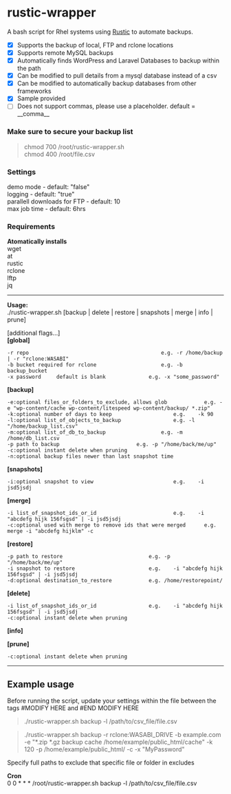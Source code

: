 # rustic-wrapper
A bash script for Rhel systems using [Rustic](https://github.com/rustic-rs/rustic) to automate backups.
- [x] Supports the backup of local, FTP and rclone locations
- [x] Supports remote MySQL backups
- [x] Automatically finds WordPress and Laravel Databases to backup within the path
- [x] Can be modified to pull details from a mysql database instead of a csv
- [x] Can be modified to automatically backup databases from other frameworks
- [x] Sample provided
- [ ] Does not support commas, please use a placeholder. default = \_\_comma__

### Make sure to secure your backup list
> chmod 700 /root/rustic-wrapper.sh\
> chmod 400 /root/file.csv

### Settings
demo mode - default: "false"\
logging - default: "true"\
parallell downloads for FTP - default: 10\
max job time - default: 6hrs

### Requirements
**Atomatically installs**\
wget\
at\
rustic\
rclone\
lftp\
jq
_______________

**Usage:**\
./rustic-wrapper.sh [backup | delete | restore | snapshots | merge | info | prune]

  [additional flags...]\
  **[global]**
  ```
  -r repo					                        e.g. -r /home/backup | -r "rclone:WASABI"
  -b bucket	required for rclone		                e.g. -b backup_bucket
  -x password     default is blank				e.g. -x "some_password"
  ```
  
  **[backup]**
  ```
  -e:optional files_or_folders_to_exclude, allows glob            e.g. -e "wp-content/cache wp-content/litespeed wp-content/backup/ *.zip"
  -k:optional number of days to keep			        e.g.	-k 90
  -l:optional list_of_objects_to_backup			        e.g. -l "/home/backup_list.csv"
  -m:optional list_of_db_to_backup			        e.g. -m /home/db_list.csv
  -p path to backup					        e.g. -p "/home/back/me/up"
  -c:optional instant delete when pruning
  -n:optional backup files newer than last snapshot time
  ```
  
  **[snapshots]**
  ```
  -i:optional snapshot to view			                e.g.	-i jsd5jsdj
  ```
  
  
  **[merge]**
  ```
  -i list_of_snapshot_ids_or_id			                e.g.	-i "abcdefg hijk 156fsgsd" | -i jsd5jsdj
  -c:optional used with merge to remove ids that were merged      e.g. merge -i "abcdefg hijklm" -c
  ```
  
  **[restore]**
  ```
  -p path to restore                            e.g. -p "/home/back/me/up"
  -i snapshot to restore                        e.g.	-i "abcdefg hijk 156fsgsd" | -i jsd5jsdj
  -d:optional destination_to_restore            e.g. /home/restorepoint/
  ```
  
  **[delete]**
  ```
  -i list_of_snapshot_ids_or_id			        e.g.	-i "abcdefg hijk 156fsgsd" | -i jsd5jsdj
  -c:optional instant delete when pruning
  ```
  
  **[info]**
  
  **[prune]**
  ```
  -c:optional instant delete when pruning
  ```

_______________

## Example usage
Before running the script, update your settings within the file between the tags #MODIFY HERE and #END MODIFY HERE
> ./rustic-wrapper.sh backup -l /path/to/csv_file/file.csv

> ./rustic-wrapper.sh backup -r rclone:WASABI_DRIVE -b example.com -e "*.zip *.gz backup cache /home/example/public_html/cache" -k 120 -p /home/example/public_html/ -c -x "MyPassword"

Specify full paths to exclude that specific file or folder in excludes


**Cron**\
0 0 * * * /root/rustic-wrapper.sh backup -l /path/to/csv_file/file.csv
